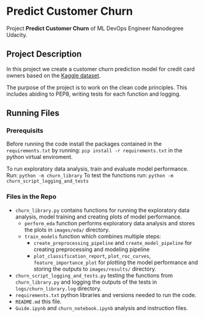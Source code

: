 # Predict Customer Churn

Project **Predict Customer Churn** of ML DevOps Engineer Nanodegree Udacity.

## Project Description
In this project we create a customer churn prediction model for credit card owners based on the
[Kaggle dataset](https://www.kaggle.com/sakshigoyal7/credit-card-customers/code).

The purpose of the project is to work on the clean code principles. This includes abiding to PEP8, writing tests for each function and logging.

## Running Files
### Prerequisits
Before running the code install the packages contained in the `requirements.txt` by running:
`pip install -r requirements.txt`
in the python virtual enviroment.

To run exploratory data analysis, train and evaluate model performance. Run:
`python -m churn_library`
To test the functions run:
`python -m churn_script_logging_and_tests`

### Files in the Repo
* `churn_library.py` contains functions for running the exploratory data analysis, model training and creating plots of model performance.
    * `perform_eda` function performs exploratory data analysis and stores the plots in `images/eda/` directory.
    * `train_models` function which combines multiple steps:
        * `create_preprocessing_pipeline` and `create_model_pipeline` for creating preprocessing and modeling pipeline
        * `plot_classification_report`, `plot_roc_curves`, `feature_importance_plot` for plotting the model performance and storing the outputs to `images/results/` directory.
* `churn_script_logging_and_tests.py` testing the functions from `churn_library.py` and logging the outputs of the tests in `logs/churn_library.log` directory.
* `requirements.txt` python libraries and versions needed to run the code.
* `README.md` this file.
* `Guide.ipynb` and `churn_notebook.ipynb` analysis and instruction files.




